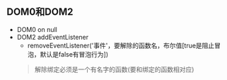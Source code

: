 ## DOM0和DOM2
- DOM0   on  null
- DOM2   addEventListener
    - removeEventListener('事件'，要解除的函数名，布尔值[true是阻止冒泡，默认是false有冒泡行为])
    >解除绑定必须是一个有名字的函数(要和绑定的函数相对应)
## 